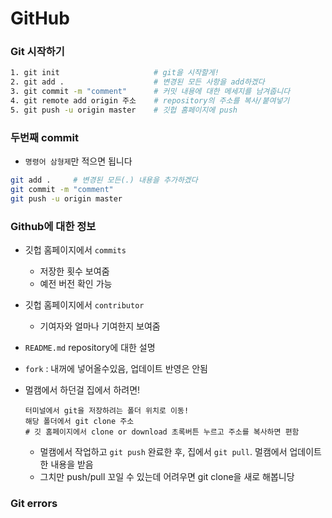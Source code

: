 # GitHub

### Git 시작하기

```bash
1. git init                     # git을 시작할게!
2. git add .                    # 변경된 모든 사항을 add하겠다
3. git commit -m "comment"      # 커밋 내용에 대한 메세지를 남겨줍니다
4. git remote add origin 주소    # repository의 주소를 복사/붙여넣기
5. git push -u origin master    # 깃헙 홈페이지에 push
```

### 두번째 commit

- `명령어 삼형제`만 적으면 됩니다

```bash
git add .     # 변경된 모든(.) 내용을 추가하겠다
git commit -m "comment"
git push -u origin master
```

### Github에 대한 정보

- 깃헙 홈페이지에서 `commits` 
  - 저장한 횟수 보여줌
  - 예전 버전 확인 가능
- 깃헙 홈페이지에서 `contributor`
  - 기여자와 얼마나 기여한지 보여줌
- `README.md`   repository에 대한 설명 
- `fork` : 내꺼에 넣어올수있음, 업데이트 반영은 안됨
- 멀캠에서 하던걸 집에서 하려면!

  ```
  터미널에서 git을 저장하려는 폴더 위치로 이동!
  해당 폴더에서 git clone 주소
  # 깃 홈페이지에서 clone or download 초록버튼 누르고 주소를 복사하면 편함
  ```

  - 멀캠에서 작업하고 `git push` 완료한 후, 집에서 `git pull`. 멀캠에서 업데이트한 내용을 받음
  - 그치만 push/pull 꼬일 수 있는데 어려우면 git clone을 새로 해봅니당

### Git errors
